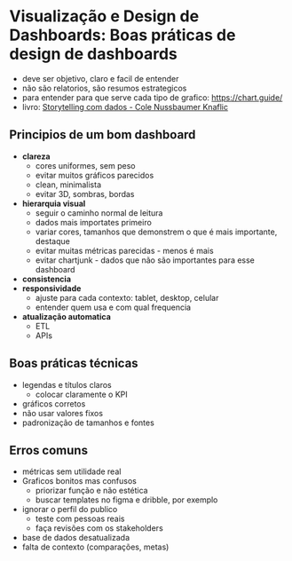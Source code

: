 # Visualização e Design de Dashboards: Boas práticas de design de dashboards

- deve ser objetivo, claro e facil de entender
- não são relatorios, são resumos estrategicos
- para entender para que serve cada tipo de grafico: https://chart.guide/
- livro: [Storytelling com dados - Cole Nussbaumer Knaflic](https://www.kufunda.net/publicdocs/Storytelling%20com%20Dados%20(Cole%20Nussbaumer%20Knaflic%20%5BKnaflic%20etc.).pdf)

## Principios de um bom dashboard

- **clareza**
    - cores uniformes, sem peso
    - evitar muitos gráficos parecidos
    - clean, minimalista
    - evitar 3D, sombras, bordas
- **hierarquia visual**
    - seguir o caminho normal de leitura
    - dados mais importates primeiro
    - variar cores, tamanhos que demonstrem o que é mais importante, destaque
    - evitar muitas métricas parecidas - menos é mais
    - evitar chartjunk - dados que não são importantes para esse dashboard
- **consistencia**
- **responsividade**
    - ajuste para cada contexto: tablet, desktop, celular
    - entender quem usa e com qual frequencia
- **atualização automatica**
    - ETL
    - APIs

## Boas práticas técnicas

- legendas e títulos claros
    - colocar claramente o KPI
- gráficos corretos
- não usar valores fixos
- padronização de tamanhos e fontes

## Erros comuns

- métricas sem utilidade real
- Graficos bonitos mas confusos
    - priorizar função e não estética
    - buscar templates no figma e dribble, por exemplo
- ignorar o perfil do publico
    - teste com pessoas reais
    - faça revisões com os stakeholders
- base de dados desatualizada
- falta de contexto (comparações, metas)
